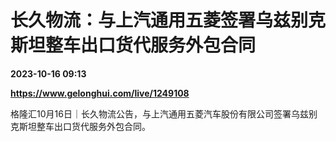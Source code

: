# 长久物流：与上汽通用五菱签署乌兹别克斯坦整车出口货代服务外包合同

**2023-10-16 09:13**

**https://www.gelonghui.com/live/1249108**

格隆汇10月16日｜长久物流公告，与上汽通用五菱汽车股份有限公司签署乌兹别克斯坦整车出口货代服务外包合同。
